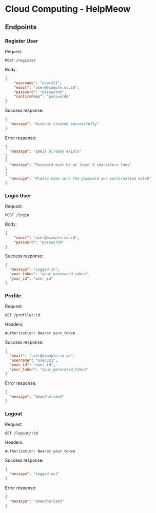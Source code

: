 # Cloud Computing - HelpMeow
## Endpoints 
### Register User
Request: 
```
POST /register
``` 
Body:
```json
{
    "username": "user321",
    "email": "user@example.co.id",
    "password": "password8",
    "confirmPass": "password8"
}
```
Success response:
```json
{
  "message": "Account created successfully"
}
```
Error response:
```json
{
  "message": "Email already exists"
}
{
  "message": "Password must be at least 8 characters long"
}
{
  "message": "Please make sure the password and confirmation match"
}
```
### Login User
Request: 
```
POST /login 
``` 
Body:
```json
{
    "email": "user@example.co.id",
    "password": "password8"
}
```
Success response:
```json
{
  "message": "Logged in",
  "your_token": "your_generated_token",
  "your_id": "user_id"
}
```
### Profile 
Request: 
```
GET /profile/:id 
``` 
Headers:
```
Authorization: Bearer your_token
```
Success response:
```json
{
  "email": "user@example.co.id",
  "username": "user321",
  "your_id": "user_id",
  "your_token": "your_generated_token"
}
```
Error response:
```json
{
  "message": "Unauthorized"
}
```

### Logout
Request: 
```
GET /logout/:id 
``` 
Headers:
```
Authorization: Bearer your_token
```
Success response:
```json
{
  "message": "Logged out"
}
```
Error response:
```json
{
  "message": "Unauthorized"
}
```

